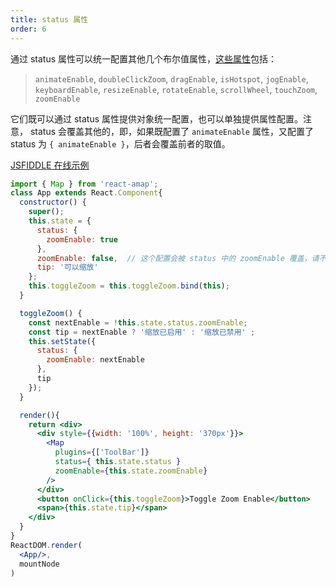```yaml
---
title: status 属性
order: 6
---
```


通过 status 属性可以统一配置其他几个布尔值属性，[这些属性](https://github.com/ElemeFE/react-amap/blob/master/components/map/index.js#L46)包括：
> `animateEnable`,  `doubleClickZoom`,  `dragEnable`,  `isHotspot`,  `jogEnable`,  `keyboardEnable`,  `resizeEnable`,  `rotateEnable`,  `scrollWheel`,  `touchZoom`, `zoomEnable`

它们既可以通过 status 属性提供对象统一配置，也可以单独提供属性配置。注意， status 会覆盖其他的，即，如果既配置了 `animateEnable` 属性，又配置了 status 为 `{ animateEnable }`，后者会覆盖前者的取值。

[JSFIDDLE 在线示例](https://jsfiddle.net/ioslh/y9cv20cv/2/)

```jsx
import { Map } from 'react-amap';
class App extends React.Component{
  constructor() {
    super();
    this.state = {
      status: {
        zoomEnable: true
      },
      zoomEnable: false,  // 这个配置会被 status 中的 zoomEnable 覆盖，请不要这样同时配置两者
      tip: '可以缩放'
    };
    this.toggleZoom = this.toggleZoom.bind(this);
  }

  toggleZoom() {
    const nextEnable = !this.state.status.zoomEnable;
    const tip = nextEnable ? '缩放已启用' : '缩放已禁用' ;
    this.setState({
      status: {
        zoomEnable: nextEnable
      },
      tip
    });
  }

  render(){
    return <div>
      <div style={{width: '100%', height: '370px'}}>
        <Map 
          plugins={['ToolBar']}
          status={ this.state.status }
          zoomEnable={this.state.zoomEnable}
        />
      </div>
      <button onClick={this.toggleZoom}>Toggle Zoom Enable</button>
      <span>{this.state.tip}</span>
    </div>
  }
}
ReactDOM.render(
  <App/>,
  mountNode
)
```
